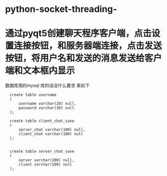 # python-socket-threading-
# 通过pyqt5创建聊天程序客户端，点击设置连接按钮，和服务器端连接，点击发送按钮，将用户名和发送的消息发送给客户端和文本框内显示
数据库用的mysql
库的话没什么要求
表如下



      create table username
      (
          username varchar(20) null,
          password varchar(30) null
      );

      create table client_chat_save
      (
          server_chat varchar(100) null,
          client_chat varchar(100) null
      );


      create table server_chat_save
      (
          server varchar(100) null,
          client varchar(100) null
      );

